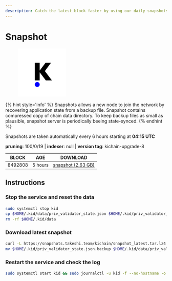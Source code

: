 ```yaml
---
description: Catch the latest block faster by using our daily snapshots.
---
```


# Snapshot

<figure><img src="https://github.com/takeshi-val/Logo/raw/main/kichain.png" width="150" alt=""><figcaption></figcaption></figure>

{% hint style='info' %}
Snapshots allows a new node to join the network by recovering application state from a backup file. 
Snapshot contains compressed copy of chain data directory. To keep backup files as small as plausible, 
snapshot server is periodically beeing state-synced.
{% endhint %}

Snapshots are taken automatically every 6 hours starting at **04:15 UTC**

**pruning**: 100/0/19 | **indexer**: null | **version tag**: kichain-upgrade-8

| BLOCK             | AGE             | DOWNLOAD                                                                                            |
| ----------------- | --------------- | --------------------------------------------------------------------------------------------------- |
| 8492808 | 5 hours | [snapshot (2.63 GB)](https://snapshots.takeshi.team/kichain/snapshot\_latest.tar.lz4) |

## Instructions

### Stop the service and reset the data

```bash
sudo systemctl stop kid
cp $HOME/.kid/data/priv_validator_state.json $HOME/.kid/priv_validator_state.json.backup
rm -rf $HOME/.kid/data
```

### Download latest snapshot

```bash
curl -L https://snapshots.takeshi.team/kichain/snapshot_latest.tar.lz4 | tar -Ilz4 -xf - -C $HOME/.kid
mv $HOME/.kid/priv_validator_state.json.backup $HOME/.kid/data/priv_validator_state.json
```

### Restart the service and check the log

```bash
sudo systemctl start kid && sudo journalctl -u kid -f --no-hostname -o cat
```
